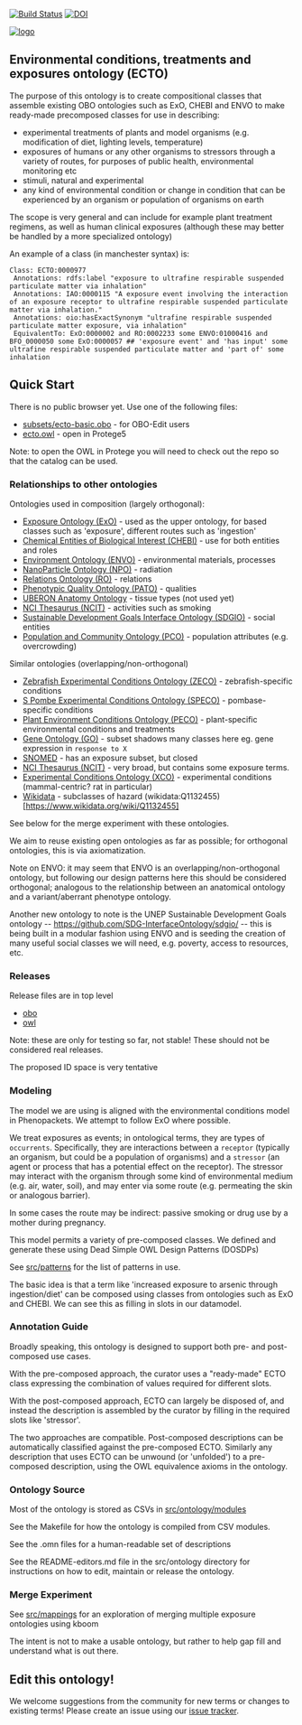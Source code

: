[![Build Status](https://travis-ci.org/EnvironmentOntology/environmental-exposure-ontology.svg?branch=master)](https://travis-ci.org/EnvironmentOntology/environmental-exposure-ontology)
[![DOI](https://zenodo.org/badge/13996/EnvironmentOntology/environmental-exposure-ontology.svg)](https://zenodo.org/badge/latestdoi/13996/EnvironmentOntology/environmental-exposure-ontology)

[![logo](https://github.com/jmcmurry/closed-illustrations/blob/master/logos/ecto-logos/ecto-logo_black-stacked.png)](https://github.com/jmcmurry/closed-illustrations/blob/master/logos/ecto-logos/ecto-logo_black-stacked.png)


## Environmental conditions, treatments and exposures ontology (ECTO)

The purpose of this ontology is to create compositional classes that
assemble existing OBO ontologies such as ExO, CHEBI and ENVO to make
ready-made precomposed classes for use in describing:

 * experimental treatments of plants and model organisms (e.g. modification of diet, lighting levels, temperature)
 * exposures of humans or any other organisms to stressors through a variety of routes, for purposes of public health, environmental monitoring etc
 * stimuli, natural and experimental
 * any kind of environmental condition or change in condition that can be experienced by an organism or population of organisms on earth

The scope is very general and can include for example plant treatment regimens, as well as human clinical exposures (although these may better be handled by a more specialized ontology)

An example of a class (in manchester syntax) is:

```
Class: ECTO:0000977
 Annotations: rdfs:label "exposure to ultrafine respirable suspended particulate matter via inhalation"
 Annotations: IAO:0000115 "A exposure event involving the interaction of an exposure receptor to ultrafine respirable suspended particulate matter via inhalation."
 Annotations: oio:hasExactSynonym "ultrafine respirable suspended particulate matter exposure, via inhalation"
 EquivalentTo: ExO:0000002 and RO:0002233 some ENVO:01000416 and BFO_0000050 some ExO:0000057 ## 'exposure event' and 'has input' some ultrafine respirable suspended particulate matter and 'part of' some inhalation
```

## Quick Start

There is no public browser yet. Use one of the following files:

 * [subsets/ecto-basic.obo](subsets/ecto-basic.obo) - for OBO-Edit users
 * [ecto.owl](ecto.owl) - open in Protege5

Note: to open the OWL in Protege you will need to check out the repo so
that the catalog can be used.

### Relationships to other ontologies

Ontologies used in composition (largely orthogonal):

 * [Exposure Ontology (ExO)](https://bioportal.bioontology.org/ontologies/EXO) - used as the upper ontology, for based classes such as 'exposure', different routes such as 'ingestion'
 * [Chemical Entities of Biological Interest (CHEBI)](http://www.ebi.ac.uk/chebi/) - use for both entities and roles
 * [Environment Ontology (ENVO)](http://obofoundry.org/ontology/envo.html) - environmental materials, processes
 * [NanoParticle Ontology (NPO)](https://bioportal.bioontology.org/ontologies/NPO) - radiation
 * [Relations Ontology (RO)](http://obofoundry.org/ontology/ro.html) - relations
 * [Phenotypic Quality Ontology (PATO)](http://www.obofoundry.org/ontology/pato.html) - qualities
 * [UBERON Anatomy Ontology](http://uberon.github.io/) - tissue types (not used yet)
 * [NCI Thesaurus (NCIT)](https://www.google.com/search?q=NCIT&oq=NCIT&aqs=chrome..69i57.438j0j4&sourceid=chrome&ie=UTF-8) - activities such as smoking
 * [Sustainable Development Goals Interface Ontology (SDGIO)](https://github.com/SDG-InterfaceOntology/sdgio) - social entities
 * [Population and Community Ontology (PCO)](http://www.obofoundry.org/ontology/pco.html) - population attributes (e.g. overcrowding)

Similar ontologies (overlapping/non-orthogonal)

 * [Zebrafish Experimental Conditions Ontology (ZECO)](http://www.obofoundry.org/ontology/zeco.html) - zebrafish-specific conditions
 * [S Pombe Experimental Conditions Ontology (SPECO)](http://www.obofoundry.org/ontology/peco.html) - pombase-specific conditions
 * [Plant Environment Conditions Ontology (PECO)](http://www.obofoundry.org/ontology/peco.html) - plant-specific environmental conditions and treatments
 * [Gene Ontology (GO)](http://www.geneontology.org/) - subset shadows many classes here eg. gene expression in `response to X`
 * [SNOMED](https://www.nlm.nih.gov/healthit/snomedct/) - has an exposure subset, but closed
 * [NCI Thesaurus (NCIT)](https://www.google.com/search?q=NCIT&oq=NCIT&aqs=chrome..69i57.438j0j4&sourceid=chrome&ie=UTF-8) - very broad, but contains some exposure terms.
 * [Experimental Conditions Ontology (XCO)](https://bioportal.bioontology.org/ontologies/XCO) - experimental conditions (mammal-centric? rat in particular)
 * [Wikidata](https://www.wikidata.org/wiki/Wikidata:Main_Page) - subclasses of hazard (wikidata:Q1132455)[https://www.wikidata.org/wiki/Q1132455]

See below for the merge experiment with these ontologies.

We aim to reuse existing open ontologies as far as possible; for orthogonal ontologies, this is via axiomatization.

Note on ENVO: it may seem that ENVO is an overlapping/non-orthogonal ontology, but following our design patterns here this should be considered orthogonal; analogous to the relationship between an anatomical ontology and a variant/aberrant phenotype ontology.

Another new ontology to note is the UNEP Sustainable Development Goals ontology -- https://github.com/SDG-InterfaceOntology/sdgio/ -- this is being built in a modular fashion using ENVO and is seeding the creation of many useful social classes we will need, e.g. poverty, access to resources, etc.


### Releases

Release files are in top level

 * [obo](ecto.obo)
 * [owl](ecto.owl)

Note: these are only for testing so far, not stable! These should not be considered real releases.

The proposed ID space is very tentative

### Modeling

The model we are using is aligned with the environmental conditions
model in Phenopackets. We attempt to follow ExO where possible.

We treat exposures as events; in ontological terms, they are types of
`occurrents`. Specifically, they are interactions between a `receptor`
(typically an organism, but could be a population of organisms) and a
`stressor` (an agent or process that has a potential effect on the
receptor). The stressor may interact with the organism through some
kind of environmental medium (e.g. air, water, soil), and may enter
via some route (e.g. permeating the skin or analogous barrier).

In some cases the route may be indirect: passive smoking or drug use
by a mother during pregnancy.

This model permits a variety of pre-composed classes. We defined and
generate these using Dead Simple OWL Design Patterns (DOSDPs)

See [src/patterns](src/patterns) for the list of patterns in use.

The basic idea is that a term like 'increased exposure to arsenic
through ingestion/diet' can be composed using classes from ontologies
such as ExO and CHEBI. We can see this as filling in slots in our
datamodel.

### Annotation Guide

Broadly speaking, this ontology is designed to support both pre- and
post-composed use cases.

With the pre-composed approach, the curator uses a "ready-made" ECTO
class expressing the combination of values required for different
slots.

With the post-composed approach, ECTO can largely be disposed of, and
instead the description is assembled by the curator by filling in the
required slots like 'stressor'.

The two approaches are compatible. Post-composed descriptions can be
automatically classified against the pre-composed ECTO. Similarly any
description that uses ECTO can be unwound (or 'unfolded') to a
pre-composed description, using the OWL equivalence axioms in the
ontology.

### Ontology Source

Most of the ontology is stored as CSVs in [src/ontology/modules](src/ontology/modules)

See the Makefile for how the ontology is compiled from CSV modules.

See the .omn files for a human-readable set of descriptions

See the README-editors.md file in the src/ontology directory for
instructions on how to edit, maintain or release the ontology.

### Merge Experiment

See [src/mappings](src/mappings) for an exploration of merging multiple exposure ontologies using kboom

The intent is not to make a usable ontology, but rather to help gap fill and understand what is out there.

## Edit this ontology!

We welcome suggestions from the community for new terms or changes to existing terms! Please create an issue using our [issue tracker](https://github.com/EnvironmentOntology/environmental-exposure-ontology/issues).
